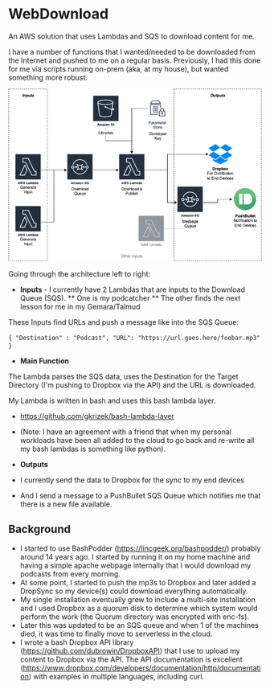 # WebDownload
An AWS solution that uses Lambdas and SQS to download content for me.

I have a number of functions that I wanted/needed to be downloaded from the Internet and pushed to me on a regular basis.
Previously, I had this done for me via scripts running on-prem (aka, at my house), but wanted something more robust.

![Architectural Diagram](https://github.com/dubrowin/WebDownload/blob/master/Webdownloader.png)

Going through the architecture left to right:

* **Inputs** - I currently have 2 Lambdas that are inputs to the Download Queue (SQS). 
** One is my podcatcher
** The other finds the next lesson for me in my Gemara/Talmud

These Inputs find URLs and push a message like into the SQS Queue:

 ```
{ "Destination" : "Podcast", "URL": "https://url.goes.here/foobar.mp3" }
```

* **Main Function**

The Lambda parses the SQS data, uses the Destination for the Target Directory (I'm pushing to Dropbox via the API) and the URL is downloaded.

My Lambda is written in bash and uses this bash lambda layer. 
* https://github.com/gkrizek/bash-lambda-layer
* (Note: I have an agreement with a friend that when my personal workloads have been all added to the cloud to go back and re-write all my bash lambdas is something like python).

* **Outputs**

* I currently send the data to Dropbox for the sync to my end devices
* And I send a message to a PushBullet SQS Queue which notifies me that there is a new file available.

## Background

* I started to use BashPodder (https://lincgeek.org/bashpodder/) probably around 14 years ago. I started by running it on my home machine and having a simple apache webpage internally that I would download my podcasts from every morning. 
* At some point, I started to push the mp3s to Dropbox and later added a DropSync so my device(s) could download everything automatically. 
* My single installation eventually grew to include a multi-site installation and I used Dropbox as a quorum disk to determine which system would perform the work (the Quorum directory was encrypted with enc-fs). 
* Later this was updated to be an SQS queue and when 1 of the machines died, it was time to finally move to serverless in the cloud. 
* I wrote a bash Dropbox API library (https://github.com/dubrowin/DropboxAPI) that I use to upload my content to Dropbox via the API. The API documentation is excellent (https://www.dropbox.com/developers/documentation/http/documentation) with examples in multiple languages, including curl.
